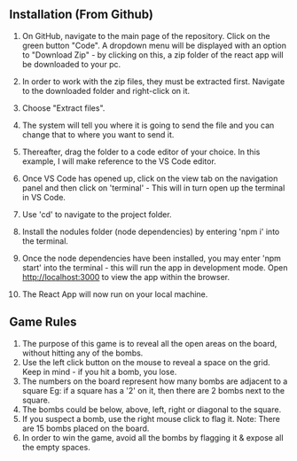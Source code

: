 ## Installation (From Github)

1. On GitHub, navigate to the main page of the repository. Click on the green button "Code". A dropdown menu will be displayed with an option to "Download Zip" - by clicking on this, a zip folder of the react app will be downloaded to your pc.

2. In order to work with the zip files, they must be extracted first.
   Navigate to the downloaded folder and right-click on it.

3. Choose "Extract files".

4. The system will tell you where it is going to send the file and you can change that to where you want to send it.

5. Thereafter, drag the folder to a code editor of your choice. In this example, I will make reference to the VS Code editor.

6. Once VS Code has opened up, click on the view tab on the navigation panel and then click on 'terminal' - This will in turn open up the terminal in VS Code.

7. Use 'cd' to navigate to the project folder.

8. Install the nodules folder (node dependencies) by entering 'npm i' into the terminal.

9. Once the node dependencies have been installed, you may enter 'npm start' into the terminal - this will run the app in development mode.
   Open [http://localhost:3000](http://localhost:3000) to view the app within the browser.

10. The React App will now run on your local machine.

## Game Rules

1. The purpose of this game is to reveal all the open areas on the board, without hitting any of the bombs.
2. Use the left click button on the mouse to reveal a space on the grid. Keep in mind - if you hit a bomb, you lose.
3. The numbers on the board represent how many bombs are adjacent to a square Eg: if a square has a '2' on it, then there are 2 bombs next to the square.
4. The bombs could be below, above, left, right or diagonal to the square.
5. If you suspect a bomb, use the right mouse click to flag it. Note: There are 15 bombs placed on the board.
6. In order to win the game, avoid all the bombs by flagging it & expose all the empty spaces.
